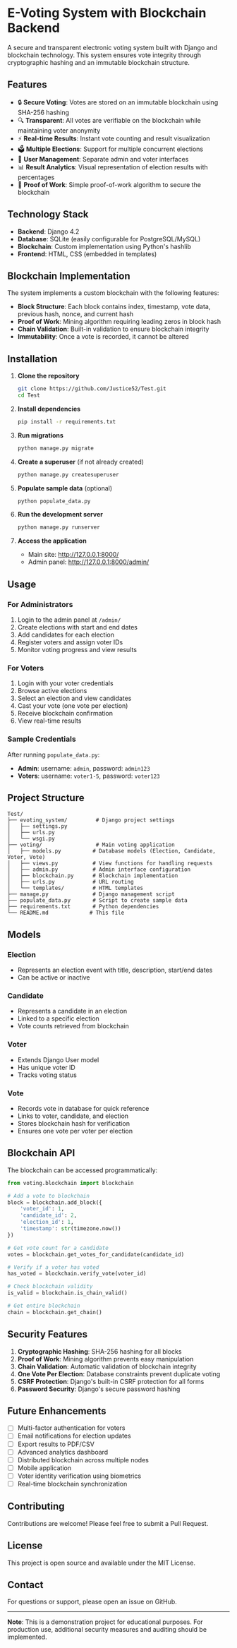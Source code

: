 # E-Voting System with Blockchain Backend

A secure and transparent electronic voting system built with Django and blockchain technology. This system ensures vote integrity through cryptographic hashing and an immutable blockchain structure.

## Features

- 🔒 **Secure Voting**: Votes are stored on an immutable blockchain using SHA-256 hashing
- 🔍 **Transparent**: All votes are verifiable on the blockchain while maintaining voter anonymity
- ⚡ **Real-time Results**: Instant vote counting and result visualization
- 🗳️ **Multiple Elections**: Support for multiple concurrent elections
- 👥 **User Management**: Separate admin and voter interfaces
- 📊 **Result Analytics**: Visual representation of election results with percentages
- 🔐 **Proof of Work**: Simple proof-of-work algorithm to secure the blockchain

## Technology Stack

- **Backend**: Django 4.2
- **Database**: SQLite (easily configurable for PostgreSQL/MySQL)
- **Blockchain**: Custom implementation using Python's hashlib
- **Frontend**: HTML, CSS (embedded in templates)

## Blockchain Implementation

The system implements a custom blockchain with the following features:

- **Block Structure**: Each block contains index, timestamp, vote data, previous hash, nonce, and current hash
- **Proof of Work**: Mining algorithm requiring leading zeros in block hash
- **Chain Validation**: Built-in validation to ensure blockchain integrity
- **Immutability**: Once a vote is recorded, it cannot be altered

## Installation

1. **Clone the repository**
   ```bash
   git clone https://github.com/Justice52/Test.git
   cd Test
   ```

2. **Install dependencies**
   ```bash
   pip install -r requirements.txt
   ```

3. **Run migrations**
   ```bash
   python manage.py migrate
   ```

4. **Create a superuser** (if not already created)
   ```bash
   python manage.py createsuperuser
   ```

5. **Populate sample data** (optional)
   ```bash
   python populate_data.py
   ```

6. **Run the development server**
   ```bash
   python manage.py runserver
   ```

7. **Access the application**
   - Main site: http://127.0.0.1:8000/
   - Admin panel: http://127.0.0.1:8000/admin/

## Usage

### For Administrators

1. Login to the admin panel at `/admin/`
2. Create elections with start and end dates
3. Add candidates for each election
4. Register voters and assign voter IDs
5. Monitor voting progress and view results

### For Voters

1. Login with your voter credentials
2. Browse active elections
3. Select an election and view candidates
4. Cast your vote (one vote per election)
5. Receive blockchain confirmation
6. View real-time results

### Sample Credentials

After running `populate_data.py`:

- **Admin**: username: `admin`, password: `admin123`
- **Voters**: username: `voter1-5`, password: `voter123`

## Project Structure

```
Test/
├── evoting_system/         # Django project settings
│   ├── settings.py
│   ├── urls.py
│   └── wsgi.py
├── voting/                 # Main voting application
│   ├── models.py          # Database models (Election, Candidate, Voter, Vote)
│   ├── views.py           # View functions for handling requests
│   ├── admin.py           # Admin interface configuration
│   ├── blockchain.py      # Blockchain implementation
│   ├── urls.py            # URL routing
│   └── templates/         # HTML templates
├── manage.py              # Django management script
├── populate_data.py       # Script to create sample data
├── requirements.txt       # Python dependencies
└── README.md             # This file
```

## Models

### Election
- Represents an election event with title, description, start/end dates
- Can be active or inactive

### Candidate
- Represents a candidate in an election
- Linked to a specific election
- Vote counts retrieved from blockchain

### Voter
- Extends Django User model
- Has unique voter ID
- Tracks voting status

### Vote
- Records vote in database for quick reference
- Links to voter, candidate, and election
- Stores blockchain hash for verification
- Ensures one vote per voter per election

## Blockchain API

The blockchain can be accessed programmatically:

```python
from voting.blockchain import blockchain

# Add a vote to blockchain
block = blockchain.add_block({
    'voter_id': 1,
    'candidate_id': 2,
    'election_id': 1,
    'timestamp': str(timezone.now())
})

# Get vote count for a candidate
votes = blockchain.get_votes_for_candidate(candidate_id)

# Verify if a voter has voted
has_voted = blockchain.verify_vote(voter_id)

# Check blockchain validity
is_valid = blockchain.is_chain_valid()

# Get entire blockchain
chain = blockchain.get_chain()
```

## Security Features

1. **Cryptographic Hashing**: SHA-256 hashing for all blocks
2. **Proof of Work**: Mining algorithm prevents easy manipulation
3. **Chain Validation**: Automatic validation of blockchain integrity
4. **One Vote Per Election**: Database constraints prevent duplicate voting
5. **CSRF Protection**: Django's built-in CSRF protection for all forms
6. **Password Security**: Django's secure password hashing

## Future Enhancements

- [ ] Multi-factor authentication for voters
- [ ] Email notifications for election updates
- [ ] Export results to PDF/CSV
- [ ] Advanced analytics dashboard
- [ ] Distributed blockchain across multiple nodes
- [ ] Mobile application
- [ ] Voter identity verification using biometrics
- [ ] Real-time blockchain synchronization

## Contributing

Contributions are welcome! Please feel free to submit a Pull Request.

## License

This project is open source and available under the MIT License.

## Contact

For questions or support, please open an issue on GitHub.

---

**Note**: This is a demonstration project for educational purposes. For production use, additional security measures and auditing should be implemented.